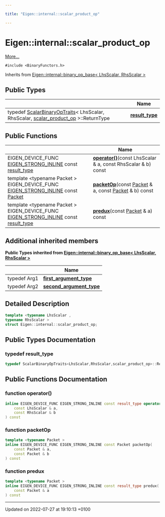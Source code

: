 ```yaml
---

title: "Eigen::internal::scalar_product_op"

---
```


# Eigen::internal::scalar_product_op



 [More...](#detailed-description)


`#include <BinaryFunctors.h>`

Inherits from [Eigen::internal::binary_op_base< LhsScalar, RhsScalar >](http://example.org/classes/structeigen_1_1internal_1_1binary__op__base/)

## Public Types

|                | Name           |
| -------------- | -------------- |
| typedef <a href="http://example.org/classes/structeigen_1_1scalarbinaryoptraits/">ScalarBinaryOpTraits</a>< LhsScalar, RhsScalar, <a href="http://example.org/classes/structeigen_1_1internal_1_1scalar__product__op/">scalar_product_op</a> >::ReturnType | **[result_type](http://example.org/classes/structeigen_1_1internal_1_1scalar__product__op/#typedef-result-type)**  |

## Public Functions

|                | Name           |
| -------------- | -------------- |
| EIGEN_DEVICE_FUNC <a href="http://example.org/files/macros_8h/#define-eigen-strong-inline">EIGEN_STRONG_INLINE</a> const <a href="http://example.org/classes/structeigen_1_1internal_1_1scalar__product__op/#typedef-result-type">result_type</a> | **[operator()](http://example.org/classes/structeigen_1_1internal_1_1scalar__product__op/#function-operator())**(const LhsScalar & a, const RhsScalar & b) const |
| template <typename Packet \> <br>EIGEN_DEVICE_FUNC <a href="http://example.org/files/macros_8h/#define-eigen-strong-inline">EIGEN_STRONG_INLINE</a> const <a href="http://example.org/classes/unioneigen_1_1internal_1_1packet/">Packet</a> | **[packetOp](http://example.org/classes/structeigen_1_1internal_1_1scalar__product__op/#function-packetop)**(const <a href="http://example.org/classes/unioneigen_1_1internal_1_1packet/">Packet</a> & a, const <a href="http://example.org/classes/unioneigen_1_1internal_1_1packet/">Packet</a> & b) const |
| template <typename Packet \> <br>EIGEN_DEVICE_FUNC <a href="http://example.org/files/macros_8h/#define-eigen-strong-inline">EIGEN_STRONG_INLINE</a> const <a href="http://example.org/classes/structeigen_1_1internal_1_1scalar__product__op/#typedef-result-type">result_type</a> | **[predux](http://example.org/classes/structeigen_1_1internal_1_1scalar__product__op/#function-predux)**(const <a href="http://example.org/classes/unioneigen_1_1internal_1_1packet/">Packet</a> & a) const |

## Additional inherited members

**Public Types inherited from [Eigen::internal::binary_op_base< LhsScalar, RhsScalar >](http://example.org/classes/structeigen_1_1internal_1_1binary__op__base/)**

|                | Name           |
| -------------- | -------------- |
| typedef Arg1 | **[first_argument_type](http://example.org/classes/structeigen_1_1internal_1_1binary__op__base/#typedef-first-argument-type)**  |
| typedef Arg2 | **[second_argument_type](http://example.org/classes/structeigen_1_1internal_1_1binary__op__base/#typedef-second-argument-type)**  |


## Detailed Description

```cpp
template <typename LhsScalar ,
typename RhsScalar >
struct Eigen::internal::scalar_product_op;
```

## Public Types Documentation

### typedef result_type

```cpp
typedef ScalarBinaryOpTraits<LhsScalar,RhsScalar,scalar_product_op>::ReturnType Eigen::internal::scalar_product_op< LhsScalar, RhsScalar >::result_type;
```


## Public Functions Documentation

### function operator()

```cpp
inline EIGEN_DEVICE_FUNC EIGEN_STRONG_INLINE const result_type operator()(
    const LhsScalar & a,
    const RhsScalar & b
) const
```


### function packetOp

```cpp
template <typename Packet >
inline EIGEN_DEVICE_FUNC EIGEN_STRONG_INLINE const Packet packetOp(
    const Packet & a,
    const Packet & b
) const
```


### function predux

```cpp
template <typename Packet >
inline EIGEN_DEVICE_FUNC EIGEN_STRONG_INLINE const result_type predux(
    const Packet & a
) const
```


-------------------------------

Updated on 2022-07-27 at 19:10:13 +0100